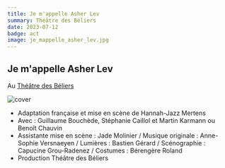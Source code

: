 ```yaml
---
title: Je m'appelle Asher Lev
summary: Théâtre des Béliers
date: 2023-07-12
badge: act
image: je_mappelle_asher_lev.jpg
---
```


## Je m'appelle Asher Lev

Au [Théâtre des Béliers](https://theatredesbeliers.com/spectacle/asher-lev/)

![cover](/static/images/act/je_mappelle_asher_lev.jpg)


* Adaptation française et mise en scène de Hannah-Jazz Mertens
* Avec : Guillaume Bouchède, Stéphanie Caillol et Martin Karmann ou Benoît Chauvin
* Assistante mise en scène : Jade Molinier / Musique originale : Anne-Sophie Versnaeyen / Lumières : Bastien Gérard / Scénographie : Capucine Grou-Radenez / Costumes : Bérengère Roland
* Production Théâtre des Béliers

